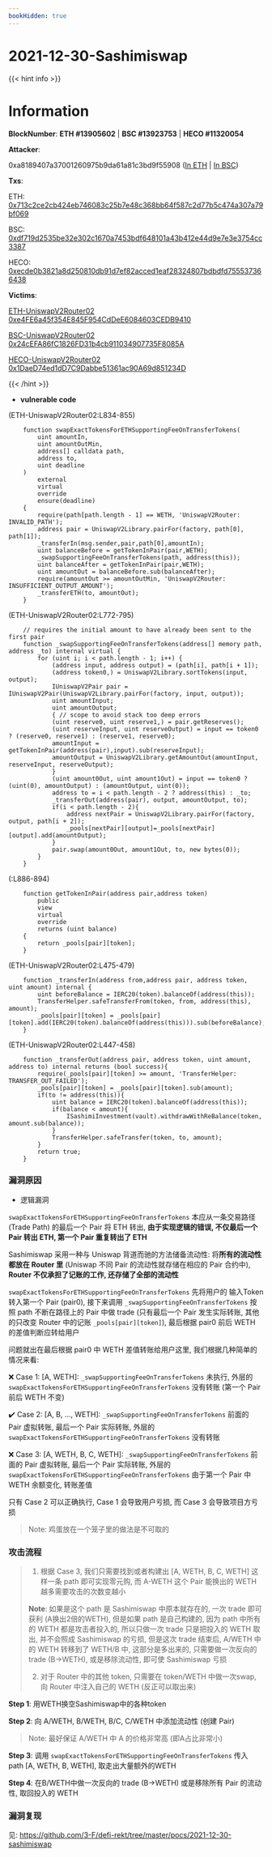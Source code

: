 ```yaml
---
bookHidden: true
---
```

# 2021-12-30-Sashimiswap

{{< hint info >}}
# Information

**BlockNumber**:  **ETH #13905602** | **BSC #13923753** | **HECO #11320054**

**Attacker**:

0xa8189407a37001260975b9da61a81c3bd9f55908 ([In ETH](https://etherscan.io/address/0xa8189407a37001260975b9da61a81c3bd9f55908) | [In BSC](https://bscscan.com/address/0xa8189407a37001260975b9da61a81c3bd9f55908))

**Txs**:

ETH: [0x713c2ce2cb424eb746083c25b7e48c368bb64f587c2d77b5c474a307a79bf069](https://etherscan.io/tx/0x713c2ce2cb424eb746083c25b7e48c368bb64f587c2d77b5c474a307a79bf069)

BSC: [0xdf719d2535be32e302c1670a7453bdf648101a43b412e44d9e7e3e3754cc3387](https://bscscan.com/tx/0xdf719d2535be32e302c1670a7453bdf648101a43b412e44d9e7e3e3754cc3387)

HECO: [0xecde0b3821a8d250810db91d7ef82acced1eaf28324807bdbdfd755537366438](https://hecoinfo.com/tx/0xecde0b3821a8d250810db91d7ef82acced1eaf28324807bdbdfd755537366438)

**Victims**:

[ETH-UniswapV2Router02 0xe4FE6a45f354E845F954CdDeE6084603CEDB9410](https://etherscan.io/address/0xe4fe6a45f354e845f954cddee6084603cedb9410#code)

[BSC-UniswapV2Router02 0x24cEFA86fC1826FD31b4cb911034907735F8085A](https://bscscan.com/address/0x24cefa86fc1826fd31b4cb911034907735f8085a#code)

[HECO-UniswapV2Router02 0x1DaeD74ed1dD7C9Dabbe51361ac90A69d851234D](https://hecoinfo.com/address/0x1daed74ed1dd7c9dabbe51361ac90a69d851234d#code)

{{< /hint >}}

- **vulnerable code**

(ETH-UniswapV2Router02:L834-855)
```solidity
    function swapExactTokensForETHSupportingFeeOnTransferTokens(
        uint amountIn,
        uint amountOutMin,
        address[] calldata path,
        address to,
        uint deadline
    )
        external
        virtual
        override
        ensure(deadline)
    {
        require(path[path.length - 1] == WETH, 'UniswapV2Router: INVALID_PATH');
        address pair = UniswapV2Library.pairFor(factory, path[0], path[1]);
        _transferIn(msg.sender,pair,path[0],amountIn);
        uint balanceBefore = getTokenInPair(pair,WETH);
        _swapSupportingFeeOnTransferTokens(path, address(this));
        uint balanceAfter = getTokenInPair(pair,WETH);
        uint amountOut = balanceBefore.sub(balanceAfter);
        require(amountOut >= amountOutMin, 'UniswapV2Router: INSUFFICIENT_OUTPUT_AMOUNT');
        _transferETH(to, amountOut);
    }
```

(ETH-UniswapV2Router02:L772-795)
```solidity
    // requires the initial amount to have already been sent to the first pair
    function _swapSupportingFeeOnTransferTokens(address[] memory path, address _to) internal virtual {
        for (uint i; i < path.length - 1; i++) {
            (address input, address output) = (path[i], path[i + 1]);
            (address token0,) = UniswapV2Library.sortTokens(input, output);
            IUniswapV2Pair pair = IUniswapV2Pair(UniswapV2Library.pairFor(factory, input, output));
            uint amountInput;
            uint amountOutput;
            { // scope to avoid stack too deep errors
            (uint reserve0, uint reserve1,) = pair.getReserves();
            (uint reserveInput, uint reserveOutput) = input == token0 ? (reserve0, reserve1) : (reserve1, reserve0);
            amountInput = getTokenInPair(address(pair),input).sub(reserveInput);
            amountOutput = UniswapV2Library.getAmountOut(amountInput, reserveInput, reserveOutput);
            }
            (uint amount0Out, uint amount1Out) = input == token0 ? (uint(0), amountOutput) : (amountOutput, uint(0));
            address to = i < path.length - 2 ? address(this) : _to;
            _transferOut(address(pair), output, amountOutput, to);
            if(i < path.length - 2){
                address nextPair = UniswapV2Library.pairFor(factory, output, path[i + 2]);
                _pools[nextPair][output]=_pools[nextPair][output].add(amountOutput);
            }
            pair.swap(amount0Out, amount1Out, to, new bytes(0));
        }
    }
```

(:L886-894)
```solidity
    function getTokenInPair(address pair,address token) 
        public
        view
        virtual
        override
        returns (uint balance)
    {
        return _pools[pair][token];
    }
```

(ETH-UniswapV2Router02:L475-479)
```solidity
    function _transferIn(address from,address pair, address token, uint amount) internal {
        uint beforeBalance = IERC20(token).balanceOf(address(this));
        TransferHelper.safeTransferFrom(token, from, address(this), amount);
        _pools[pair][token] = _pools[pair][token].add(IERC20(token).balanceOf(address(this))).sub(beforeBalance);
    }
```

(ETH-UniswapV2Router02:L447-458)
```solidity
    function _transferOut(address pair, address token, uint amount, address to) internal returns (bool success){
        require(_pools[pair][token] >= amount, 'TransferHelper: TRANSFER_OUT_FAILED');
        _pools[pair][token] = _pools[pair][token].sub(amount);
        if(to != address(this)){
            uint balance = IERC20(token).balanceOf(address(this));
            if(balance < amount){
                ISashimiInvestment(vault).withdrawWithReBalance(token, amount.sub(balance));
            }
            TransferHelper.safeTransfer(token, to, amount);
        }
        return true;
    }
```

### **漏洞原因**

- 逻辑漏洞

`swapExactTokensForETHSupportingFeeOnTransferTokens` 本应从一条交易路径 (Trade Path) 的最后一个 Pair 将 ETH 转出, **由于实现逻辑的错误, 不仅最后一个 Pair 转出 ETH, 第一个 Pair 重复转出了 ETH**

Sashimiswap 采用一种与 Uniswap 背道而驰的方法储备流动性: 将**所有的流动性都放在 Router 里** (Uniswap 不同 Pair 的流动性就存储在相应的 Pair 合约中), **Router 不仅承担了记账的工作, 还存储了全部的流动性**

`swapExactTokensForETHSupportingFeeOnTransferTokens` 先将用户的 输入Token 转入第一个 Pair (pair0), 接下来调用 `_swapSupportingFeeOnTransferTokens` 按照 path 不断在路径上的 Pair 中做 trade (只有最后一个 Pair 发生实际转账, 其他的只改变 Router 中的记账 `_pools[pair][token]`), 最后根据 pair0 前后 WETH 的差值判断应转给用户

问题就出在最后根据 pair0 中 WETH 差值转账给用户这里, 我们根据几种简单的情况来看:

❌ Case 1: [A, WETH]: `_swapSupportingFeeOnTransferTokens` 未执行, 外层的 `swapExactTokensForETHSupportingFeeOnTransferTokens` 没有转账 (第一个 Pair 前后 WETH 不变) 

✔️ Case 2: [A, B, ..., WETH]: `_swapSupportingFeeOnTransferTokens` 前面的 Pair 虚拟转账, 最后一个 Pair 实际转账, 外层的 `swapExactTokensForETHSupportingFeeOnTransferTokens` 没有转账

❌ Case 3: [A, WETH, B, C, WETH]: `_swapSupportingFeeOnTransferTokens` 前面的 Pair 虚拟转账, 最后一个 Pair 实际转账, 外层的 `swapExactTokensForETHSupportingFeeOnTransferTokens` 由于第一个 Pair 中 WETH 余额变化, 转账差值

只有 Case 2 可以正确执行, Case 1 会导致用户亏损, 而 Case 3 会导致项目方亏损

> Note: 鸡蛋放在一个笼子里的做法是不可取的

### **攻击流程**
 
> 1. 根据 Case 3, 我们只需要找到或者构建出 [A, WETH, B, C, WETH] 这样一条 path 即可实现零元购, 而 A-WETH 这个 Pair 能换出的 WETH 越多需要攻击的次数变越小
>
> **Note**: 如果是这个 path 是 Sashimiswap 中原本就存在的, 一次 trade 即可获利 (A换出2倍的WETH), 但是如果 path 是自己构建的, 因为 path 中所有的 WETH 都是攻击者投入的, 所以只做一次 trade 只是把投入的 WETH 取出, 并不会照成 Sashimiswap 的亏损, 但是这次 trade 结束后, A/WETH 中的 WETH 转移到了 WETH/B 中, 这部分是多出来的, 只需要做一次反向的 trade (B->WETH), 或是移除流动性, 即可使 Sashimiswap 亏损
>
> 2. 对于 Router 中的其他 token, 只需要在 token/WETH 中做一次swap, 向 Router 中注入自己的 WETH (反正可以取出来)


**Step 1**: 用WETH换空Sashimiswap中的各种token

**Step 2**: 向 A/WETH, B/WETH, B/C, C/WETH 中添加流动性 (创建 Pair)
> Note: 最好保证 A/WETH 中 A 的价格非常高 (即A占比非常小)

**Step 3**: 调用 `swapExactTokensForETHSupportingFeeOnTransferTokens` 传入 path [A, WETH, B, WETH], 取走出大量额外的WETH

**Step 4**: 在B/WETH中做一次反向的 trade (B->WETH) 或是移除所有 Pair 的流动性, 取回投入的 WETH

### **漏洞复现**
见: https://github.com/3-F/defi-rekt/tree/master/pocs/2021-12-30-sashimiswap